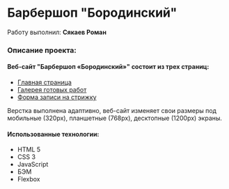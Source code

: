 <h1>Барбершоп "Бородинский"</h1>
Работу выполнил: <b>Сякаев Роман</b>
<h3>Описание проекта:</h3>
<h4>Веб-сайт "Барбершоп «Бородинский»" состоит из трех страниц:</h4>
<ul>
  <li><a href="https://sjakaev.github.io/barbershop/index.html">Главная страница</a></li>
  <li><a href="https://sjakaev.github.io/barbershop/photo.html">Галерея готовых работ</a></li>
  <li><a href="https://sjakaev.github.io/barbershop/form.html">Форма записи на стрижку</a></li>
</ul>

Верстка выполнена адаптивно, веб-сайт изменяет свои размеры под мобильные (320px), планшетные (768px), десктопные (1200px) экраны. 

<b><h4>Использованные технологии:</h4></b> 
<ul>
  <li>HTML 5</li>
  <li>CSS 3</li>
  <li>JavaScript</li>
  <li>БЭМ</li>
  <li>Flexbox</li>
</ul>

